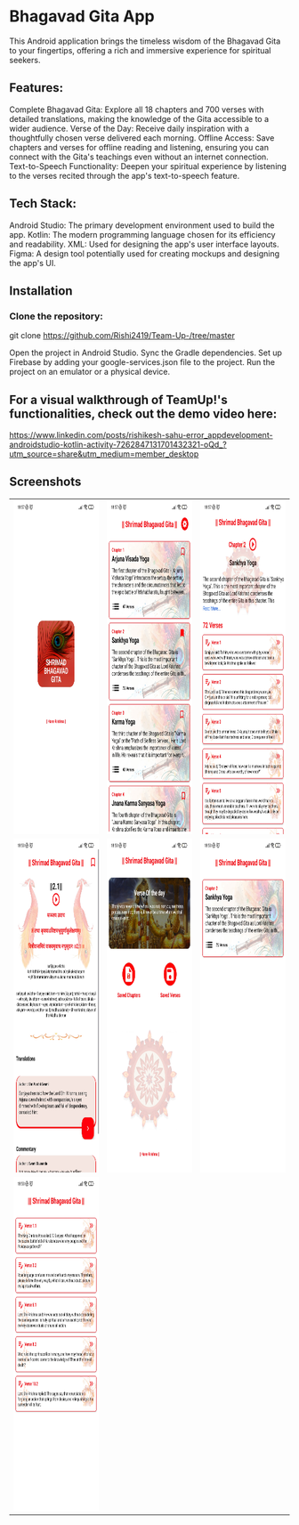 # Bhagavad Gita App
This Android application brings the timeless wisdom of the Bhagavad Gita to your fingertips, offering a rich and immersive experience for spiritual seekers.

## Features:

Complete Bhagavad Gita: Explore all 18 chapters and 700 verses with detailed translations, making the knowledge of the Gita accessible to a wider audience.
Verse of the Day: Receive daily inspiration with a thoughtfully chosen verse delivered each morning.
Offline Access: Save chapters and verses for offline reading and listening, ensuring you can connect with the Gita's teachings even without an internet connection.
Text-to-Speech Functionality: Deepen your spiritual experience by listening to the verses recited through the app's text-to-speech feature.

## Tech Stack:

Android Studio: The primary development environment used to build the app.
Kotlin: The modern programming language chosen for its efficiency and readability.
XML: Used for designing the app's user interface layouts.
Figma: A design tool potentially used for creating mockups and designing the app's UI.

## Installation
### Clone the repository:
git clone https://github.com/Rishi2419/Team-Up-/tree/master

Open the project in Android Studio.
Sync the Gradle dependencies.
Set up Firebase by adding your google-services.json file to the project.
Run the project on an emulator or a physical device.

## For a visual walkthrough of TeamUp!'s functionalities, check out the demo video here:
https://www.linkedin.com/posts/rishikesh-sahu-error_appdevelopment-androidstudio-kotlin-activity-7262847131701432321-oQd_?utm_source=share&utm_medium=member_desktop



## Screenshots

<table>
  <tr table border="0">
    <td><img src="app/src/main/assets/screen1.jpg" alt="App Screenshot" width="300" height="600"/></td>
    <td><img src="app/src/main/assets/screen2.jpg" alt="App Screenshot" width="300" height="600"/></td>
    <td><img src="app/src/main/assets/screen3.jpg" alt="App Screenshot" width="300" height="600"/></td>
  </tr>
  <tr>
    <td><img src="app/src/main/assets/screen4.jpg" alt="App Screenshot" width="300" height="600"/></td>
    <td><img src="app/src/main/assets/screen5.jpg" alt="App Screenshot" width="300" height="600"/></td>
    <td><img src="app/src/main/assets/screen6.jpg" alt="App Screenshot" width="300" height="600"/></td>
  </tr>
  <tr>
    <td><img src="app/src/main/assets/screen7.jpg" alt="App Screenshot" width="300" height="600"/></td>
  </tr>
</table>
